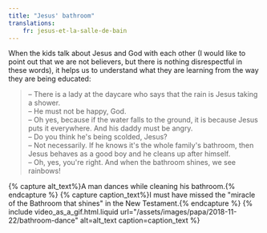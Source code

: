 ```yaml
---
title: "Jesus' bathroom"
translations:
    fr: jesus-et-la-salle-de-bain
---
```


When the kids talk about Jesus and God with each other (I would like to point out that we are not believers, but there is nothing disrespectful in these words), it helps us to understand what they are learning from the way they are being educated:

<!-- more -->

> – There is a lady at the daycare who says that the rain is Jesus taking a shower.  
> – He must not be happy, God.  
> – Oh yes, because if the water falls to the ground, it is because Jesus puts it everywhere. And his daddy must be angry.  
> – Do you think he's being scolded, Jesus?  
> – Not necessarily. If he knows it's the whole family's bathroom, then Jesus behaves as a good boy and he cleans up after himself.  
> – Oh, yes, you're right. And when the bathroom shines, we see rainbows!

{% capture alt_text%}A man dances while cleaning his bathroom.{% endcapture %} {% capture caption_text%}I must have missed the "miracle of the Bathroom that shines" in the New Testament.{% endcapture %} {% include video_as_a_gif.html.liquid
url="/assets/images/papa/2018-11-22/bathroom-dance"
alt=alt_text
caption=caption_text
%}
